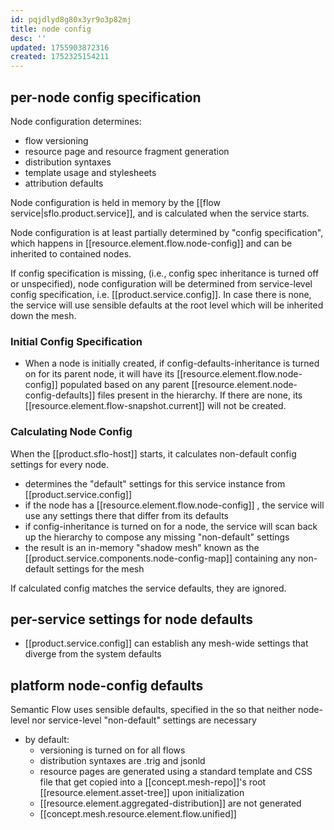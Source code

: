 ```yaml
---
id: pqjdlyd8g80x3yr9o3p82mj
title: node config
desc: ''
updated: 1755903872316
created: 1752325154211
---
```


## per-node config specification

Node configuration determines:

- flow versioning
- resource page and resource fragment generation
- distribution syntaxes
- template usage and stylesheets
- attribution defaults

Node configuration is held in memory by the [[flow service|sflo.product.service]], and is calculated when the service starts.

Node configuration is at least partially determined by "config specification", which happens in [[resource.element.flow.node-config]] and can be inherited to contained nodes.

If config specification is missing, (i.e., config spec inheritance is turned off or unspecified), node configuration will be determined from service-level config specification, i.e. [[product.service.config]]. In case there is none, the service will use sensible defaults at the root level which will be inherited down the mesh.

### Initial Config Specification

- When a node is initially created, if config-defaults-inheritance is turned on for its parent node, it will have its [[resource.element.flow.node-config]] populated based on any parent [[resource.element.node-config-defaults]] files present in the hierarchy. If there are none, its [[resource.element.flow-snapshot.current]] will not be created.

### Calculating Node Config

When the [[product.sflo-host]] starts, it calculates non-default config settings for every node.

- determines the "default" settings for this service instance from [[product.service.config]]
- if the node has a [[resource.element.flow.node-config]] , the service will use any settings there that differ from its defaults
- if config-inheritance is turned on for a node, the service will scan back up the hierarchy to compose any missing "non-default" settings
-  the result is an in-memory "shadow mesh" known as the [[product.service.components.node-config-map]] containing any non-default settings for the mesh

If calculated config matches the service defaults, they are ignored.

## per-service settings for node defaults

- [[product.service.config]] can establish any mesh-wide settings that diverge from the system defaults

## platform node-config defaults

Semantic Flow uses sensible defaults, specified in the so that neither node-level nor service-level "non-default" settings are necessary

- by default:
  - versioning is turned on for all flows
  - distribution syntaxes are .trig and jsonld
  - resource pages are generated using a standard template and CSS file that get copied into a [[concept.mesh-repo]]'s root [[resource.element.asset-tree]] upon initialization
  - [[resource.element.aggregated-distribution]] are not generated
  - [[concept.mesh.resource.element.flow.unified]]
